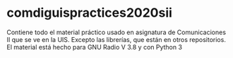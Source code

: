 # comdiguispractices2020sii
Contiene todo el material práctico usado en asignatura de Comunicaciones II que se ve en la UIS. Excepto las librerías, que están en otros repositorios. El material está hecho para GNU Radio V 3.8 y con Python 3

